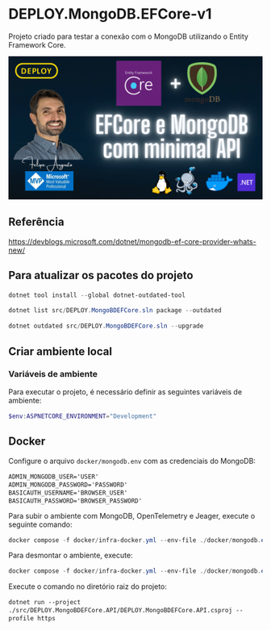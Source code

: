 # DEPLOY.MongoDB.EFCore-v1

Projeto criado para testar a conexão com o MongoDB utilizando o Entity Framework Core.

![banner](./docs/banner.png)

## Referência
https://devblogs.microsoft.com/dotnet/mongodb-ef-core-provider-whats-new/

## Para atualizar os pacotes do projeto
```powershell
dotnet tool install --global dotnet-outdated-tool
````

````powershell
dotnet list src/DEPLOY.MongoBDEFCore.sln package --outdated
````

```powershell
dotnet outdated src/DEPLOY.MongoBDEFCore.sln --upgrade
````

## Criar ambiente local

### Variáveis de ambiente
Para executar o projeto, é necessário definir as seguintes variáveis de ambiente:
```powershell
$env:ASPNETCORE_ENVIRONMENT="Development"
````

## Docker

Configure o arquivo `docker/mongodb.env` com as credenciais do MongoDB:
```env
ADMIN_MONGODB_USER='USER'
ADMIN_MONGODB_PASSWORD='PASSWORD'
BASICAUTH_USERNAME='BROWSER_USER'
BASICAUTH_PASSWORD='BROWSER_PASSWORD'
```


Para subir o ambiente com MongoDB, OpenTelemetry e Jeager, execute o seguinte comando:
```powershell
docker compose -f docker/infra-docker.yml --env-file ./docker/mongodb.env down
```

Para desmontar o ambiente, execute:
```powershell
docker compose -f docker/infra-docker.yml --env-file ./docker/mongodb.env down
```


Execute o comando no diretório raiz do projeto:
````
dotnet run --project ./src/DEPLOY.MongoBDEFCore.API/DEPLOY.MongoBDEFCore.API.csproj --profile https
````
